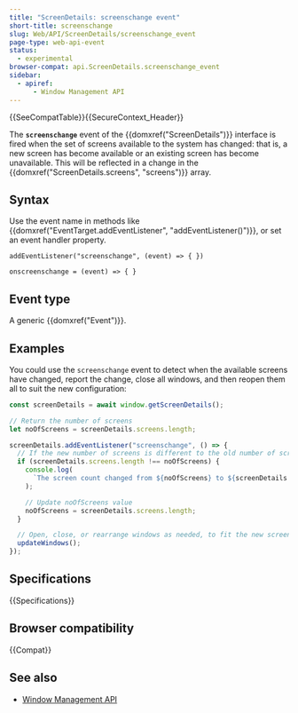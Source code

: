 ```yaml
---
title: "ScreenDetails: screenschange event"
short-title: screenschange
slug: Web/API/ScreenDetails/screenschange_event
page-type: web-api-event
status:
  - experimental
browser-compat: api.ScreenDetails.screenschange_event
sidebar:
  - apiref:
      - Window Management API
---
```


{{SeeCompatTable}}{{SecureContext_Header}}

The **`screenschange`** event of the {{domxref("ScreenDetails")}} interface is fired when the set of screens available to the system has changed: that is, a new screen has become available or an existing screen has become unavailable. This will be reflected in a change in the {{domxref("ScreenDetails.screens", "screens")}} array.

## Syntax

Use the event name in methods like {{domxref("EventTarget.addEventListener", "addEventListener()")}}, or set an event handler property.

```js-nolint
addEventListener("screenschange", (event) => { })

onscreenschange = (event) => { }
```

## Event type

A generic {{domxref("Event")}}.

## Examples

You could use the `screenschange` event to detect when the available screens have changed, report the change, close all windows, and then reopen them all to suit the new configuration:

```js
const screenDetails = await window.getScreenDetails();

// Return the number of screens
let noOfScreens = screenDetails.screens.length;

screenDetails.addEventListener("screenschange", () => {
  // If the new number of screens is different to the old number of screens, report the difference
  if (screenDetails.screens.length !== noOfScreens) {
    console.log(
      `The screen count changed from ${noOfScreens} to ${screenDetails.screens.length}`,
    );

    // Update noOfScreens value
    noOfScreens = screenDetails.screens.length;
  }

  // Open, close, or rearrange windows as needed, to fit the new screen configuration
  updateWindows();
});
```

## Specifications

{{Specifications}}

## Browser compatibility

{{Compat}}

## See also

- [Window Management API](/en-US/docs/Web/API/Window_Management_API)
